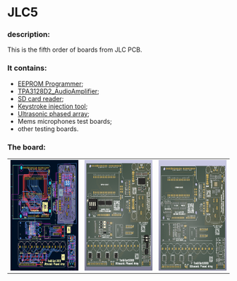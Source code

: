 # JLC5
### description:
This is the fifth order of boards from JLC PCB.

### It contains:
- [EEPROM Programmer](https://github.com/Tonikiller10000/EEPROM_PROGRAMER);
- [TPA3128D2_AudioAmplifier](https://github.com/Tonikiller10000/TPA3128D2_AudioAmplifier);
- [SD card reader](https://github.com/Tonikiller10000/USB-MicroSD_CardReader);
- [Keystroke injection tool](https://github.com/Tonikiller10000/KeystrokeInjectionTool);
- [Ultrasonic phased array](https://github.com/Tonikiller10000/UltrasonicPhasedArray);
- Mems microphones test boards;
- other testing boards.


### The board:
<table>
  <tr>
    <td><img src="https://github.com/Tonikiller10000/JLC5/blob/main/JLC5_Pictures/v51.png" height = 250 width= 250  ></td>  
    <td><img src="https://github.com/Tonikiller10000/JLC5/blob/main/JLC5_Pictures/v52.png" height = 250 width= 250  ></td>  
    <td><img src="https://github.com/Tonikiller10000/JLC5/blob/main/JLC5_Pictures/v53.png" height = 250 width= 250  ></td>  
  </tr>      
</table>














